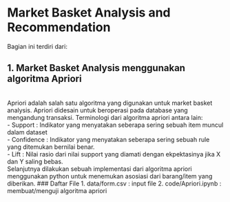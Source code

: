 # Market Basket Analysis and Recommendation

Bagian ini terdiri dari:
<br>
## 1. Market Basket Analysis menggunakan algoritma Apriori
<br>
Apriori adalah salah satu algoritma yang digunakan untuk market basket analysis. Apriori didesain untuk beroperasi pada database yang mengandung transaksi. Terminologi dari algoritma apriori antara lain: 
<br>
 - Support : Indikator yang menyatakan seberapa sering sebuah item muncul dalam dataset
<br> 
 - Confidence : Indikator yang menyatakan seberapa sering sebuah rule yang ditemukan bernilai benar.
<br> 
 - Lift : Nilai rasio dari nilai support yang diamati dengan ekpektasinya jika X dan Y saling bebas.
<br>
Selanjutnya dilakukan sebuah implementasi dari algoritma apriori menggunakan python untuk menemukan asosiasi dari barang/item yang diberikan.
### Daftar File
1. data/form.csv : input file
2. code/Apriori.ipynb : membuat/menguji algoritma apriori
